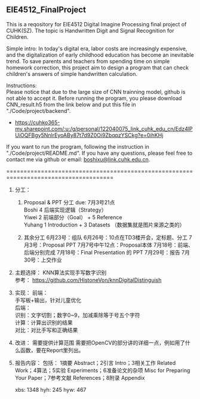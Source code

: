## EIE4512_FinalProject
This is a reqository for EIE4512 Digital Imagine Processing final project of CUHK(SZ). The topic is Handwritten Digit and Signal Recognition for Children.

Simple intro: In today's digital era, labor costs are increasingly expensive, and the digitalization of early childhood education has become an inevitable trend. To save parents and teachers from spending time on simple homework correction, this project aim to design a program that can check children's answers of simple handwritten calculation.


Instructions:  
Please notice that due to the large size of CNN trainning model, github is not able to accept it. Before running the program, you please download CNN_result.h5 from the link below and put this file in "./Code/project/backend".
  * https://cuhko365-my.sharepoint.com/:u:/g/personal/122040075_link_cuhk_edu_cn/Edz4lPUiOQFBgy5NnlrEyoABy87t7d9Z0Oi9ZbqpzYSCkg?e=0ihKHj  

If you want to run the program, following the instruction in "./Code/project/README.md". If you have any questions, please feel free to contact me via github or email: boshixu@link.cuhk.edu.cn.


=====================================================================================

1. 分工： 
   1. Proposal & PPT 分工 due: 7月3号21点  
  Boshi 4 后端实现逻辑（Strategy）  
  Yiwei 2 前端部分（Goal） + 5 Reference  
  Yuhang 1 Introduction + 3 Datasets （数据集就是图片来源之类的）

   2. 其余分工
   6月23号：组队
   6月26号：10点在TD3楼开会，定标题、分工
   7月3号：Proposal PPT
   7月7号中午12点：Proposal本体
   7月18号：前端、后端分别完成
   7月18号：Final Presentation 的 PPT
   7月29号：报告
   7月30号：上交作业


2. 主题选择：
  KNN算法实现手写数字识别 <br>
  参考：
  https://github.com/HistoneVon/knnDigitalDistinguish

3. 实现：
  前端：  
    手写板+输出，针对儿童优化  
  后端：  
    识别：文字切割；数字0~9，加减乘除等于号五个字符  
    计算：计算出识别的结果  
    对比：对比手写和正确结果  
  
4. 改进：
   需要提供计算范围
   需要把OpenCV的部分讲的详细一点，例如用了什么函数，要在Report里列出。

5. 报告内容： 
   包括：
   1摘要 Abstract；2引言 Intro；3相关工作 Related Work；4算法；5实验 Experiments；6准备论文的杂项 Misc for Preparing Your Paper；7参考文献 References；8附录 Appendix
   
   xbs: 1348
   hyh: 245
   hyw: 467



   
   
   

